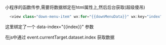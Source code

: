 小程序的函数传参,需要将数据绑定在html属性上,然后后台获取(超级傻吊)

``` javascript
  <view class="down-menu-item" wx:for="{{downMenuData}}" wx:key="index" bindtap="selectDownMenuItem" data-index="{{index}}"> {{ item }} </view>
```

这里绑定了一个 data-index="{{index}}" 参数

在js中通过 event.currentTarget.dataset.index 获取数据